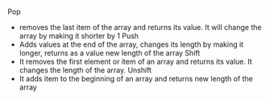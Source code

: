 Pop
 - removes the last item of the array and returns its value. It will change the array by making it shorter by 1
 Push
 - Adds values at the end of the array, changes its length by making it longer, returns as a value new length of the array
 Shift
 - It removes the first element or item of an array and returns its value. It changes the length of the array.
 Unshift
 - It adds item to the beginning of an array and returns new length of the array
 
